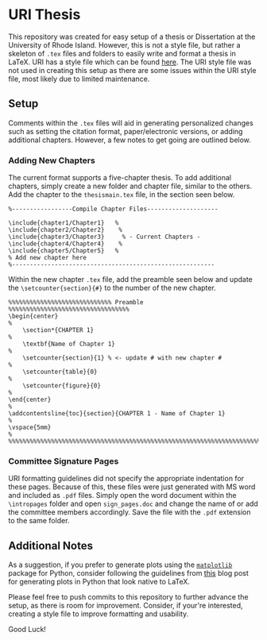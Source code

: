 # URI Thesis

This repository was created for easy setup of a thesis or Dissertation at the University of Rhode Island. However, this is not a style file, but rather a skeleton of `.tex` files and folders to easily write and format a thesis in LaTeX. URI has a style file which can be found [here](https://web.uri.edu/ecbe/thesisguide/step2/). The URI style file was not used in creating this setup as there are some issues within the URI style file, most likely due to limited maintenance.


## Setup

Comments within the `.tex` files will aid in generating personalized changes such as setting the citation format, paper/electronic versions, or adding additional chapters. However, a few notes to get going are outlined below.

### Adding New Chapters

The current format supports a five-chapter thesis. To add additional chapters, simply create a new folder and chapter file, similar to the others. Add the chapter to the `thesismain.tex` file, in the section seen below.

    %-----------------Compile Chapter Files--------------------

    \include{chapter1/Chapter1}   %
    \include{chapter2/Chapter2}    %
    \include{chapter3/Chapter3}     % - Current Chapters -
    \include{chapter4/Chapter4}    %
    \include{chapter5/Chapter5}   %
    % Add new chapter here
    %---------------------------------------------------------

Within the new chapter `.tex` file, add the preamble seen below and update the `\setcounter{section}{#}` to the number of the new chapter. 


    %%%%%%%%%%%%%%%%%%%%%%%%%%%%% Preamble %%%%%%%%%%%%%%%%%%%%%%%%%%%%%%%%%%
    \begin{center}                                                          %
	    \section*{CHAPTER 1}                                                %
	    \textbf{Name of Chapter 1}                                          %
	    \setcounter{section}{1} % <- update # with new chapter #            %
	    \setcounter{table}{0}                                               %
	    \setcounter{figure}{0}                                              %
    \end{center}                                                            %
    \addcontentsline{toc}{section}{CHAPTER 1 - Name of Chapter 1}           %
    \vspace{5mm}                                                            %
    %%%%%%%%%%%%%%%%%%%%%%%%%%%%%%%%%%%%%%%%%%%%%%%%%%%%%%%%%%%%%%%%%%%%%%%%%
    
    
### Committee Signature Pages
    
URI formatting guidelines did not specify the appropriate indentation for these pages. Because of this, these files were just generated with MS word and included as `.pdf` files. Simply open the word document within the `\intropages` folder and open `sign_pages.doc` and change the name of or add the committee members accordingly. Save the file with the `.pdf` extension to the same folder. 
    
    
## Additional Notes

As a suggestion, if you prefer to generate plots using the [`matplotlib`](https://matplotlib.org/) package for Python, consider following the guidelines from [this](http://bkanuka.com/articles/native-latex-plots/) blog post for generating plots in Python that look native to LaTeX.

Please feel free to push commits to this repository to further advance the setup, as there is room for improvement. Consider, if your're interested, creating a style file to improve formatting and usability. 


Good Luck!
    

